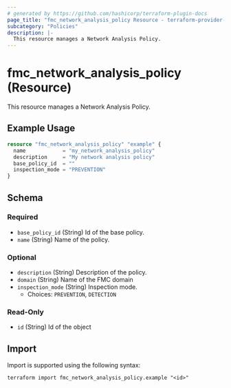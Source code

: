 ```yaml
---
# generated by https://github.com/hashicorp/terraform-plugin-docs
page_title: "fmc_network_analysis_policy Resource - terraform-provider-fmc"
subcategory: "Policies"
description: |-
  This resource manages a Network Analysis Policy.
---
```


# fmc_network_analysis_policy (Resource)

This resource manages a Network Analysis Policy.

## Example Usage

```terraform
resource "fmc_network_analysis_policy" "example" {
  name            = "my_network_analysis_policy"
  description     = "My network analysis policy"
  base_policy_id  = ""
  inspection_mode = "PREVENTION"
}
```

<!-- schema generated by tfplugindocs -->
## Schema

### Required

- `base_policy_id` (String) Id of the base policy.
- `name` (String) Name of the policy.

### Optional

- `description` (String) Description of the policy.
- `domain` (String) Name of the FMC domain
- `inspection_mode` (String) Inspection mode.
  - Choices: `PREVENTION`, `DETECTION`

### Read-Only

- `id` (String) Id of the object

## Import

Import is supported using the following syntax:

```shell
terraform import fmc_network_analysis_policy.example "<id>"
```
